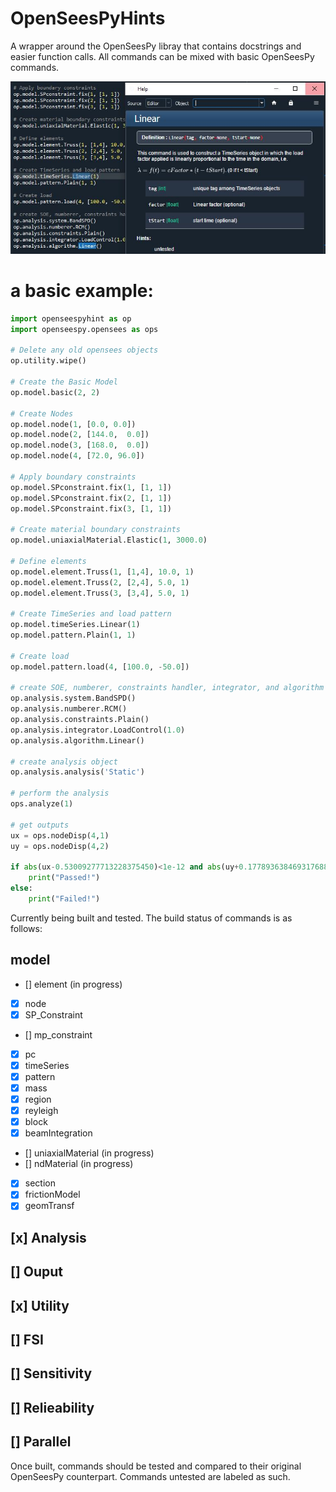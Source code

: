 # OpenSeesPyHints
A wrapper around the OpenSeesPy libray that contains docstrings and easier function calls.
All commands can be mixed with basic OpenSeesPy commands.


<p align="center">
  <img src="doc/img/docstring2.JPG">
</p>

# a basic example:
```Python
import openseespyhint as op
import openseespy.opensees as ops

# Delete any old opensees objects
op.utility.wipe()
    
# Create the Basic Model
op.model.basic(2, 2)

# Create Nodes
op.model.node(1, [0.0, 0.0])
op.model.node(2, [144.0,  0.0])
op.model.node(3, [168.0,  0.0])
op.model.node(4, [72.0, 96.0])

# Apply boundary constraints
op.model.SPconstraint.fix(1, [1, 1])
op.model.SPconstraint.fix(2, [1, 1])
op.model.SPconstraint.fix(3, [1, 1])

# Create material boundary constraints
op.model.uniaxialMaterial.Elastic(1, 3000.0)    

# Define elements
op.model.element.Truss(1, [1,4], 10.0, 1)
op.model.element.Truss(2, [2,4], 5.0, 1)
op.model.element.Truss(3, [3,4], 5.0, 1)
   
# Create TimeSeries and load pattern
op.model.timeSeries.Linear(1)
op.model.pattern.Plain(1, 1)

# Create load
op.model.pattern.load(4, [100.0, -50.0])

# create SOE, numberer, constraints handler, integrator, and algorithm
op.analysis.system.BandSPD()
op.analysis.numberer.RCM()
op.analysis.constraints.Plain()
op.analysis.integrator.LoadControl(1.0)
op.analysis.algorithm.Linear()

# create analysis object
op.analysis.analysis('Static')

# perform the analysis
ops.analyze(1)

# get outputs    
ux = ops.nodeDisp(4,1)
uy = ops.nodeDisp(4,2)  
    
if abs(ux-0.53009277713228375450)<1e-12 and abs(uy+0.17789363846931768864)<1e-12:
    print("Passed!")
else:
    print("Failed!")   

```

Currently being built and tested. The build status of commands is as follows:

## model
 - []   element (in progress)
 - [x]   node
 - [x]   SP_Constraint
 - []   mp_constraint
 - [x]   pc
 - [x]   timeSeries
 - [x]   pattern
 - [x]   mass
 - [x]   region
 - [x]   reyleigh
 - [x]   block
 - [x]   beamIntegration
 - []   uniaxialMaterial (in progress)
 - []   ndMaterial (in progress)
 - [x]   section
 - [x]   frictionModel
 - [x]   geomTransf

## [x] Analysis
## [] Ouput
## [x] Utility
## [] FSI
## [] Sensitivity
## [] Relieability
## [] Parallel

Once built, commands should be tested and compared to their original OpenSeesPy counterpart.
Commands untested are labeled as such.


